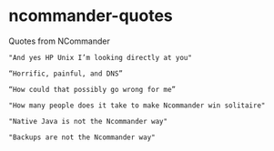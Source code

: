 # ncommander-quotes
Quotes from NCommander

`"And yes HP Unix I’m looking directly at you"`

`“Horrific, painful, and DNS”`

`“How could that possibly go wrong for me”`

`"How many people does it take to make Ncommander win solitaire"`

`"Native Java is not the Ncommander way"`

`"Backups are not the Ncommander way"`
